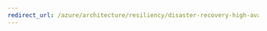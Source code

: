 ```yaml
---
redirect_url: /azure/architecture/resiliency/disaster-recovery-high-availability-azure-applications
---
```

